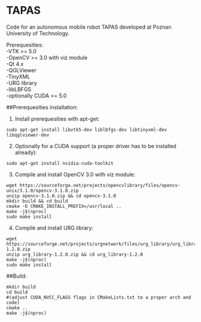 # TAPAS
Code for an autonomous mobile robot TAPAS developed at Poznan University of Technology.

Prerequesities:  
-VTK >= 5.0  
-OpenCV >= 3.0 with viz module  
-Qt 4.x  
-QGLViewer  
-TinyXML  
-URG library  
-libLBFGS  
-optionally CUDA >= 5.0  

##Prerequesities installation:  
1. Install prerequesities with apt-get:
```
sudo apt-get install libvtk5-dev liblbfgs-dev libtinyxml-dev libqglviewer-dev
```

2. Optionally for a CUDA support (a proper driver has to be installed already):
```
sudo apt-get install nvidia-cuda-toolkit
```

3. Compile and install OpenCV 3.0 with viz module:
```
wget https://sourceforge.net/projects/opencvlibrary/files/opencv-unix/3.1.0/opencv-3.1.0.zip
unzip opencv-3.1.0.zip && cd opencv-3.1.0
mkdir build && cd build
cmake -D CMAKE_INSTALL_PREFIX=/usr/local ..
make -j$(nproc)
sudo make install
```

4. Compile and install URG library:  
```
wget https://sourceforge.net/projects/urgnetwork/files/urg_library/urg_library-1.2.0.zip
unzip urg_library-1.2.0.zip && cd urg_library-1.2.0
make -j$(nproc)
sudo make install
```

##Build:
```
mkdir build
cd build
#(adjust CUDA_NVCC_FLAGS flags in CMakeLists.txt to a proper arch and code)
cmake ..
make -j$(nproc)
```
